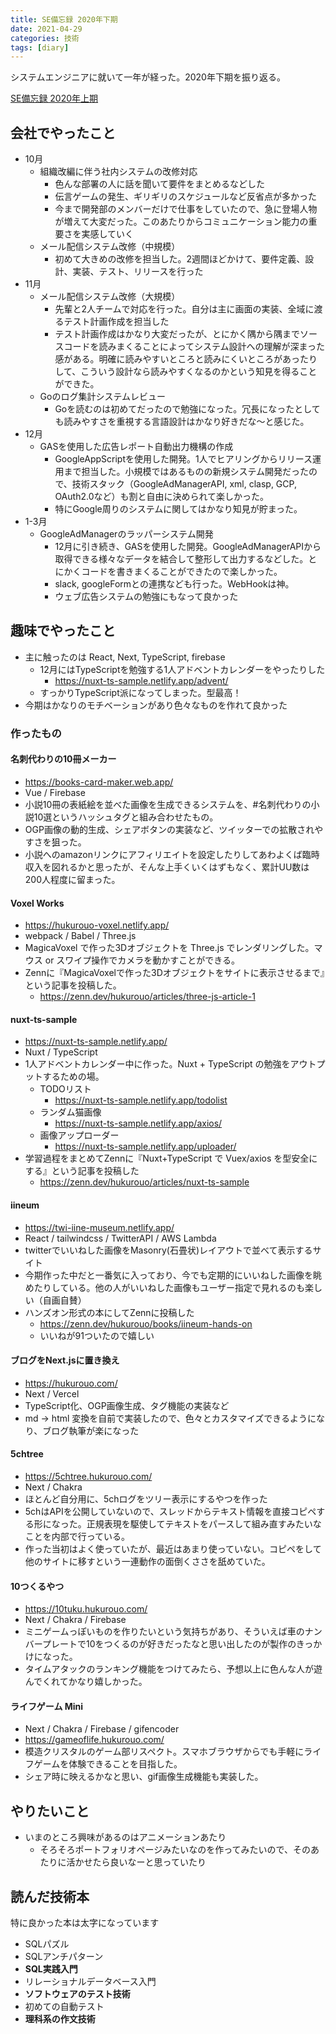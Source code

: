 ```yaml
---
title: SE備忘録 2020年下期
date: 2021-04-29
categories: 技術
tags: [diary]
---
```

システムエンジニアに就いて一年が経った。2020年下期を振り返る。

[SE備忘録 2020年上期](https://tech.hukurouo.com/articles/2020-10-20-se-hurikaeri1)


## 会社でやったこと

- 10月
  - 組織改編に伴う社内システムの改修対応
    - 色んな部署の人に話を聞いて要件をまとめるなどした
    - 伝言ゲームの発生、ギリギリのスケジュールなど反省点が多かった
    - 今まで開発部のメンバーだけで仕事をしていたので、急に登場人物が増えて大変だった。このあたりからコミュニケーション能力の重要さを実感していく
  - メール配信システム改修（中規模）
    - 初めて大きめの改修を担当した。2週間ほどかけて、要件定義、設計、実装、テスト、リリースを行った
- 11月
  - メール配信システム改修（大規模）
    - 先輩と2人チームで対応を行った。自分は主に画面の実装、全域に渡るテスト計画作成を担当した
    - テスト計画作成はかなり大変だったが、とにかく隅から隅までソースコードを読みまくることによってシステム設計への理解が深まった感がある。明確に読みやすいところと読みにくいところがあったりして、こういう設計なら読みやすくなるのかという知見を得ることができた。
  - Goのログ集計システムレビュー
    - Goを読むのは初めてだったので勉強になった。冗長になったとしても読みやすさを重視する言語設計はかなり好きだな～と感じた。
- 12月
  - GASを使用した広告レポート自動出力機構の作成
    - GoogleAppScriptを使用した開発。1人でヒアリングからリリース運用まで担当した。小規模ではあるものの新規システム開発だったので、技術スタック（GoogleAdManagerAPI, xml, clasp, GCP, OAuth2.0など）も割と自由に決められて楽しかった。
    - 特にGoogle周りのシステムに関してはかなり知見が貯まった。
- 1-3月
  - GoogleAdManagerのラッパーシステム開発
    - 12月に引き続き、GASを使用した開発。GoogleAdManagerAPIから取得できる様々なデータを結合して整形して出力するなどした。とにかくコードを書きまくることができたので楽しかった。
    - slack, googleFormとの連携なども行った。WebHookは神。
    - ウェブ広告システムの勉強にもなって良かった

## 趣味でやったこと

- 主に触ったのは React, Next, TypeScript, firebase
  - 12月にはTypeScriptを勉強する1人アドベントカレンダーをやったりした
    - https://nuxt-ts-sample.netlify.app/advent/ 
  - すっかりTypeScript派になってしまった。型最高！
- 今期はかなりのモチベーションがあり色々なものを作れて良かった

### 作ったもの

#### 名刺代わりの10冊メーカー
  - https://books-card-maker.web.app/
  - Vue / Firebase
  - 小説10冊の表紙絵を並べた画像を生成できるシステムを、#名刺代わりの小説10選というハッシュタグと組み合わせたもの。
  - OGP画像の動的生成、シェアボタンの実装など、ツイッターでの拡散されやすさを狙った。
  - 小説へのamazonリンクにアフィリエイトを設定したりしてあわよくば臨時収入を図れるかと思ったが、そんな上手くいくはずもなく、累計UU数は200人程度に留まった。

#### Voxel Works
- https://hukurouo-voxel.netlify.app/
- webpack / Babel / Three.js
- MagicaVoxel で作った3Dオブジェクトを Three.js でレンダリングした。マウス or スワイプ操作でカメラを動かすことができる。
- Zennに『MagicaVoxelで作った3Dオブジェクトをサイトに表示させるまで』という記事を投稿した。
  - https://zenn.dev/hukurouo/articles/three-js-article-1

#### nuxt-ts-sample
- https://nuxt-ts-sample.netlify.app/
- Nuxt / TypeScript
- 1人アドベントカレンダー中に作った。Nuxt + TypeScript の勉強をアウトプットするための場。
  - TODOリスト
    - https://nuxt-ts-sample.netlify.app/todolist
  - ランダム猫画像
    - https://nuxt-ts-sample.netlify.app/axios/
  - 画像アップローダー
    - https://nuxt-ts-sample.netlify.app/uploader/
- 学習過程をまとめてZennに『Nuxt+TypeScript で Vuex/axios を型安全にする』という記事を投稿した
  - https://zenn.dev/hukurouo/articles/nuxt-ts-sample

#### iineum
- https://twi-iine-museum.netlify.app/
- React / tailwindcss / TwitterAPI / AWS Lambda
- twitterでいいねした画像をMasonry(石畳状)レイアウトで並べて表示するサイト
- 今期作った中だと一番気に入っており、今でも定期的にいいねした画像を眺めたりしている。他の人がいいねした画像もユーザー指定で見れるのも楽しい（自画自賛）
- ハンズオン形式の本にしてZennに投稿した
  - https://zenn.dev/hukurouo/books/iineum-hands-on
  - いいねが91ついたので嬉しい

#### ブログをNext.jsに置き換え
- https://hukurouo.com/
- Next / Vercel
- TypeScript化、OGP画像生成、タグ機能の実装など
- md -> html 変換を自前で実装したので、色々とカスタマイズできるようになり、ブログ執筆が楽になった


#### 5chtree
- https://5chtree.hukurouo.com/
- Next / Chakra
- ほとんど自分用に、5chログをツリー表示にするやつを作った
- 5chはAPIを公開していないので、スレッドからテキスト情報を直接コピペする形になった。正規表現を駆使してテキストをパースして組み直すみたいなことを内部で行っている。
- 作った当初はよく使っていたが、最近はあまり使っていない。コピペをして他のサイトに移すという一連動作の面倒くささを舐めていた。

#### 10つくるやつ
- https://10tuku.hukurouo.com/
- Next / Chakra / Firebase
- ミニゲームっぽいものを作りたいという気持ちがあり、そういえば車のナンバープレートで10をつくるのが好きだったなと思い出したのが製作のきっかけになった。
- タイムアタックのランキング機能をつけてみたら、予想以上に色んな人が遊んでくれてかなり嬉しかった。

#### ライフゲーム Mini
- Next / Chakra / Firebase / gifencoder
- https://gameoflife.hukurouo.com/
- 模造クリスタルのゲーム部リスペクト。スマホブラウザからでも手軽にライフゲームを体験できることを目指した。
- シェア時に映えるかなと思い、gif画像生成機能も実装した。

## やりたいこと

- いまのところ興味があるのはアニメーションあたり
  - そろそろポートフォリオページみたいなのを作ってみたいので、そのあたりに活かせたら良いなーと思っていたり


## 読んだ技術本

特に良かった本は太字になっています

- SQLパズル
- SQLアンチパターン
- **SQL実践入門**
- リレーショナルデータベース入門
- **ソフトウェアのテスト技術**
- 初めての自動テスト
- **理科系の作文技術**
